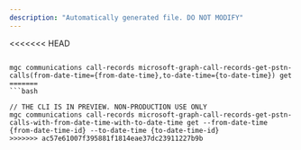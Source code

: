 ```yaml
---
description: "Automatically generated file. DO NOT MODIFY"
---
```


<<<<<<< HEAD
```cli

mgc communications call-records microsoft-graph-call-records-get-pstn-calls(from-date-time={from-date-time},to-date-time={to-date-time}) get
=======
```bash

// THE CLI IS IN PREVIEW. NON-PRODUCTION USE ONLY
mgc communications call-records microsoft-graph-call-records-get-pstn-calls-with-from-date-time-with-to-date-time get --from-date-time {from-date-time-id} --to-date-time {to-date-time-id} 
>>>>>>> ac57e61007f395881f1814eae37dc23911227b9b

```